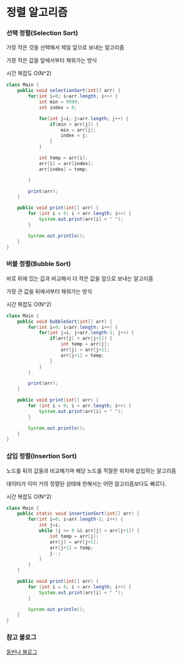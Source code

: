 # 정렬 알고리즘

### 선택 정렬(Selection Sort)

가장 작은 것을 선택해서 제일 앞으로 보내는 알고리즘

가장 작은 값을 앞에서부터 채워가는 방식

시간 복잡도 O(N^2)

```java
class Main {
    public void selectionSort(int[] arr) {
        for(int i=0; i<arr.length; i++) {
            int min = 9999;
            int index = 0;

            for(int j=i; j<arr.length; j++) {
                if(min > arr[j]) {
                    min = arr[j];
                    index = j;
                }
            }

            int temp = arr[i];
            arr[i] = arr[index];
            arr[index] = temp;

        }

        print(arr);
    }

    public void print(int[] arr) {
        for (int i = 0; i < arr.length; i++) {
            System.out.print(arr[i] + " ");
        }

        System.out.println();
    }
}
```

### 버블 정렬(Bubble Sort)

바로 뒤에 있는 값과 비교해서 더 작은 값을 앞으로 보내는 알고리즘

가장 큰 값을 뒤에서부터 채워가는 방식

시간 복잡도 O(N^2)

```java
class Main {
    public void bubbleSort(int[] arr) {
        for(int i=0; i<arr.length; i++) {
            for(int j=i; j<arr.length-1; j++) {
                if(arr[j] > arr[j+1]) {
                    int temp = arr[j];
                    arr[j] = arr[j+1];
                    arr[j+1] = temp;
                }
            }
        }

        print(arr);
    }

    public void print(int[] arr) {
        for (int i = 0; i < arr.length; i++) {
            System.out.print(arr[i] + " ");
        }

        System.out.println();
    }
}
```

### 삽입 정렬(Insertion Sort)

노드를 뒤의 값들과 비교해가며 해당 노드를 적절한 위치에 삽입하는 알고리즘

데이터가 이미 거의 정렬된 상태에 한해서는 어떤 알고리즘보다도 빠르다.

시간 복잡도 O(N^2)

```java
class Main {
    public static void insertionSort(int[] arr) {
        for(int i=0; i<arr.length-1; i++) {
            int j=i;
            while (j >= 0 && arr[j] > arr[j+1]) {
                int temp = arr[j];
                arr[j] = arr[j+1];
                arr[j+1] = temp;
                j--;
            }
        }
    }

    public void print(int[] arr) {
        for (int i = 0; i < arr.length; i++) {
            System.out.print(arr[i] + " ");
        }

        System.out.println();
    }
}
```


### 참고 블로그
[동빈나 블로그](https://m.blog.naver.com/ndb796/)